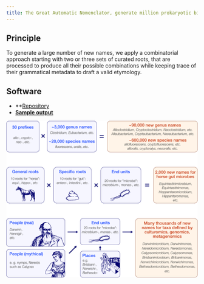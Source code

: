 ```yaml
---
title: The Great Automatic Nomenclator, generate million prokaryotic binomials
---
```


## Principle

To generate a large number of new names, we apply a combinatorial approach
starting with two or three sets of curated roots, that are processed to
produce all their possible combinations while keeping trace of their
grammatical metadata to draft a valid etymology.

## Software

- **[Repository](https://github.com/telatin/gan)
- **[Sample output](https://telatin.github.io/gan/example.html)**

![Gan Scheme](https://raw.githubusercontent.com/telatin/gan/master/docs/gan_concept_wiki.png)
